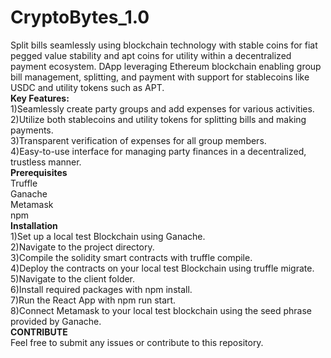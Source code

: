 # CryptoBytes_1.0
Split bills seamlessly using blockchain technology with stable coins for fiat pegged value stability and apt coins for utility within a decentralized payment ecosystem.
DApp leveraging Ethereum blockchain enabling group bill management, splitting, and payment with support for stablecoins like USDC and utility tokens such as APT.
<br/>
**Key Features:**
<br/>
1)Seamlessly create party groups and add expenses for various activities.<br/>
2)Utilize both stablecoins and utility tokens for splitting bills and making payments.<br/>
3)Transparent verification of expenses for all group members.<br/>
4)Easy-to-use interface for managing party finances in a decentralized, trustless manner.<br/>
**Prerequisites**<br/>
Truffle<br/>
Ganache<br/>
Metamask<br/>
npm<br/>
**Installation**<br/>
1)Set up a local test Blockchain using Ganache.<br/>
2)Navigate to the project directory.<br/>
3)Compile the solidity smart contracts with truffle compile.<br/>
4)Deploy the contracts on your local test Blockchain using truffle migrate.<br/>
5)Navigate to the client folder.<br/>
6)Install required packages with npm install.<br/>
7)Run the React App with npm run start.<br/>
8)Connect Metamask to your local test blockchain using the seed phrase provided by Ganache.<br/>
**CONTRIBUTE**<br/>
Feel free to submit any issues or contribute to this repository.<br/>





